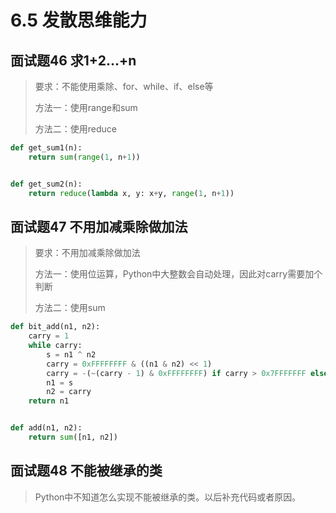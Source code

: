 # 6.5 发散思维能力

## 面试题46 求1+2...+n
> 要求：不能使用乘除、for、while、if、else等
>
>方法一：使用range和sum
>
>方法二：使用reduce

```python
def get_sum1(n):
    return sum(range(1, n+1))


def get_sum2(n):
    return reduce(lambda x, y: x+y, range(1, n+1))
```

## 面试题47 不用加减乘除做加法
> 要求：不用加减乘除做加法
>
>方法一：使用位运算，Python中大整数会自动处理，因此对carry需要加个判断
>
>方法二：使用sum

```python
def bit_add(n1, n2):
    carry = 1
    while carry:
        s = n1 ^ n2
        carry = 0xFFFFFFFF & ((n1 & n2) << 1)
        carry = -(~(carry - 1) & 0xFFFFFFFF) if carry > 0x7FFFFFFF else carry
        n1 = s
        n2 = carry
    return n1


def add(n1, n2):
    return sum([n1, n2])
```

## 面试题48 不能被继承的类
>Python中不知道怎么实现不能被继承的类。以后补充代码或者原因。
